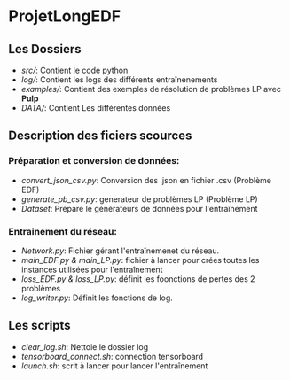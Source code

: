 # ProjetLongEDF

## Les Dossiers
- *src/*: Contient le code python
- *log/*: Contient les logs des différents entraînenements
- *examples/*: Contient des exemples de résolution de problèmes LP avec **Pulp**
- *DATA/*: Contient Les différentes données

## Description des ficiers scources
### Préparation et conversion de données:

- *convert_json_csv.py*: Conversion des .json en fichier .csv (Problème EDF)
- *generate_pb_csv.py*: generateur de problèmes LP (Problème LP)
- *Dataset*: Prépare le générateurs de données pour l'entraînement

### Entrainement du réseau:
- *Network.py*: Fichier gérant l'entraînemenet du réseau.
- *main_EDF.py & main_LP.py*: fichier à lancer pour crées toutes les instances utilisées pour l'entraînement
- *loss_EDF.py & loss_LP.py*: définit les foonctions de pertes des 2 problèmes
- *log_writer.py*: Définit les fonctions de log.

## Les scripts
- *clear_log.sh*: Nettoie le dossier log
- *tensorboard_connect.sh*: connection tensorboard
- *launch.sh*: scrit à lancer pour lancer l'entraînement
